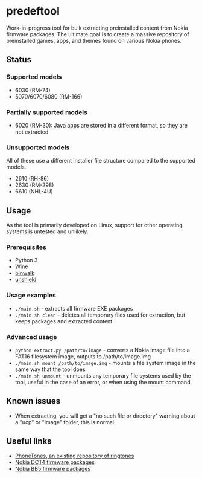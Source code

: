 # predeftool
Work-in-progress tool for bulk extracting preinstalled content from Nokia firmware packages. The ultimate goal is to create a massive repository of preinstalled games, apps, and themes found on various Nokia phones.

## Status
### Supported models
* 6030 (RM-74)
* 5070/6070/6080 (RM-166)

### Partially supported models
* 6020 (RM-30): Java apps are stored in a different format, so they are not extracted

### Unsupported models
All of these use a different installer file structure compared to the supported models.
* 2610 (RH-86)
* 2630 (RM-298)
* 6610 (NHL-4U)

## Usage
As the tool is primarily developed on Linux, support for other operating systems is untested and unlikely.

### Prerequisites
* Python 3
* Wine
* [binwalk](https://github.com/ReFirmLabs/binwalk)
* [unshield](https://github.com/twogood/unshield)

### Usage examples
* `./main.sh` - extracts all firmware EXE packages
* `./main.sh clean` - deletes all temporary files used for extraction, but keeps packages and extracted content

### Advanced usage
* `python extract.py /path/to/image` - converts a Nokia image file into a FAT16 filesystem image, outputs to /path/to/image.img
* `./main.sh mount /path/to/image.img` - mounts a file system image in the same way that the tool does
* `./main.sh unmount` - unmounts any temporary file systems used by the tool, useful in the case of an error, or when using the mount command

## Known issues
* When extracting, you will get a "no such file or directory" warning about a "ucp" or "image" folder, this is normal.

## Useful links
* [PhoneTones, an existing repository of ringtones](http://onj3.andrelouis.com/phonetones/zipped/Nokia/)
* [Nokia DCT4 firmware packages](https://archive.org/details/Nokia_DCT4_firmwares)
* [Nokia BB5 firmware packages](https://archive.org/details/Nokia_BB5_firmwares)